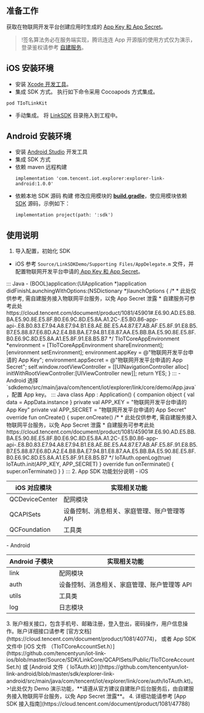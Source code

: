 ## 准备工作

获取在物联网开发平台创建应用时生成的 [App Key 和 App Secret](https://cloud.tencent.com/document/product/1081/45901)。

>!签名算法务必在服务端实现，腾讯连连 App 开源版的使用方式仅为演示，登录鉴权请参考 [自建服务](https://cloud.tencent.com/document/product/1081/45901#.E6.90.AD.E5.BB.BA.E5.90.8E.E5.8F.B0.E6.9C.8D.E5.8A.A1.2C-.E5.B0.86-app-api-.E8.B0.83.E7.94.A8.E7.94.B1.E8.AE.BE.E5.A4.87.E7.AB.AF.E5.8F.91.E8.B5.B7.E5.88.87.E6.8D.A2.E4.B8.BA.E7.94.B1.E8.87.AA.E5.BB.BA.E5.90.8E.E5.8F.B0.E6.9C.8D.E5.8A.A1.E5.8F.91.E8.B5.B7)。

  

## iOS 安装环境

- 安装 [Xcode 开发工具](https://apps.apple.com/cn/app/xcode/id497799835?mt=12)。
- 集成 SDK 方式。
执行如下命令采用 Cocoapods 方式集成。
```
pod TIoTLinkKit
```
- 手动集成。
   将 [LinkSDK](https://github.com/tencentyun/iot-link-ios/tree/master/Source/SDK/LinkCore) 目录拖入到工程中。

## Android 安装环境

- 安装 [Android Studio](https://developer.android.google.cn/studio/) 开发工具
- 集成 SDK 方式
 - 依赖 maven 远程构建
   ``` gr
   implementation 'com.tencent.iot.explorer:explorer-link-android:1.0.0'
   ```
 - 依赖本地 SDK 源码 构建
   修改应用模块的 **[build.gradle](https://github.com/tencentyun/iot-link-android/blob/master/app/build.gradle)**，使应用模块依赖 [SDK](https://github.com/tencentyun/iot-link-android/tree/master/sdk) 源码，示例如下：
   ```gr
   implementation project(path: ':sdk')
   ```

## 使用说明

1. 导入配置，初始化 SDK 
 - iOS
参考 `Source/LinkSDKDemo/Supporting Files/AppDelegate.m` 文件，并配置物联网开发平台申请的[ App Key 和 App Secret](https://cloud.tencent.com/document/product/1081/45901)。
<dx-codeblock>
:::  Java
- (BOOL)application:(UIApplication *)application didFinishLaunchingWithOptions:(NSDictionary *)launchOptions {    
    /*
     * 此处仅供参考, 需自建服务接入物联网平台服务，以免 App Secret 泄露
     * 自建服务可参考此处 https://cloud.tencent.com/document/product/1081/45901#.E6.90.AD.E5.BB.BA.E5.90.8E.E5.8F.B0.E6.9C.8D.E5.8A.A1.2C-.E5.B0.86-app-api-.E8.B0.83.E7.94.A8.E7.94.B1.E8.AE.BE.E5.A4.87.E7.AB.AF.E5.8F.91.E8.B5.B7.E5.88.87.E6.8D.A2.E4.B8.BA.E7.94.B1.E8.87.AA.E5.BB.BA.E5.90.8E.E5.8F.B0.E6.9C.8D.E5.8A.A1.E5.8F.91.E8.B5.B7
	*/
	TIoTCoreAppEnvironment *environment = [TIoTCoreAppEnvironment shareEnvironment];
	[environment setEnvironment];
	environment.appKey = @"物联网开发平台申请的 App Key";
	environment.appSecret = @"物联网开发平台申请的 App Secret";
	self.window.rootViewController = [[UINavigationController alloc] initWithRootViewController:[UIViewController new]];
	return YES;
}
:::
</dx-codeblock>
 - Android
   选择 `sdkdemo/src/main/java/com/tencent/iot/explorer/link/core/demo/App.java`，配置 App key。	 
<dx-codeblock>
:::  Java
class App : Application() {
	companion object {
		val data = AppData.instance
	}
	private val APP_KEY = "物联网开发平台申请的 App Key"
	private val APP_SECRET = "物联网开发平台申请的 App Secret"
	override fun onCreate() {
		super.onCreate()
		/*
		 * 此处仅供参考, 需自建服务接入物联网平台服务，以免 App Secret 泄露
		 * 自建服务可参考此处 https://cloud.tencent.com/document/product/1081/45901#.E6.90.AD.E5.BB.BA.E5.90.8E.E5.8F.B0.E6.9C.8D.E5.8A.A1.2C-.E5.B0.86-app-api-.E8.B0.83.E7.94.A8.E7.94.B1.E8.AE.BE.E5.A4.87.E7.AB.AF.E5.8F.91.E8.B5.B7.E5.88.87.E6.8D.A2.E4.B8.BA.E7.94.B1.E8.87.AA.E5.BB.BA.E5.90.8E.E5.8F.B0.E6.9C.8D.E5.8A.A1.E5.8F.91.E8.B5.B7
		 */
		IoTAuth.openLog(true)
		IoTAuth.init(APP_KEY, APP_SECRET)
	}
	override fun onTerminate() {
		super.onTerminate()
	}
}
:::
</dx-codeblock>
2. App SDK 功能划分说明
 - iOS
<table>
<thead>
<tr><th>iOS 对应模块</th><th>实现相关功能</th></tr></thead>
<tbody><tr><td>QCDeviceCenter</td><td>配网模块</td></tr><tr><td>QCAPISets</td><td>设备控制、消息相关、家庭管理、账户管理等 API</td></tr><tr><td>QCFoundation</td><td>工具类</td></tr></tbody>
</table>
 - Android
<table>
<thead>
<tr><th>Android 子模块</th><th>实现相关功能</th></tr></thead>
<tbody><tr><td>link</td><td>配网模块</td></tr><tr><td>auth</td><td>设备控制、消息相关、家庭管理、账户管理等 API</td></tr><tr><td>utils</td><td>工具类</td></tr><tr><td>log</td><td>日志模块</td></tr></tbody>
</table>
3. 账户相关接口，包含手机号、邮箱注册，登入登出，密码操作，用户信息操作。账户详细接口请参考 [官方文档](https://cloud.tencent.com/document/product/1081/40774)， 或者 App SDK 文件中 [iOS 文件 （TIoTCoreAccountSet.h）](https://github.com/tencentyun/iot-link-ios/blob/master/Source/SDK/LinkCore/QCAPISets/Public/TIoTCoreAccountSet.h) 或 [Android 文件（ IoTAuth.kt）](https://github.com/tencentyun/iot-link-android/blob/master/sdk/explorer-link-android/src/main/java/com/tencent/iot/explorer/link/core/auth/IoTAuth.kt)。
>!此处仅为 Demo 演示功能，**请遵从官方建议自建账户后台服务后，由自建服务接入物联网平台服务，以免 App Secret 泄露**。
4. 详细功能请参考 [App SDK 接入指南](https://cloud.tencent.com/document/product/1081/47788)


